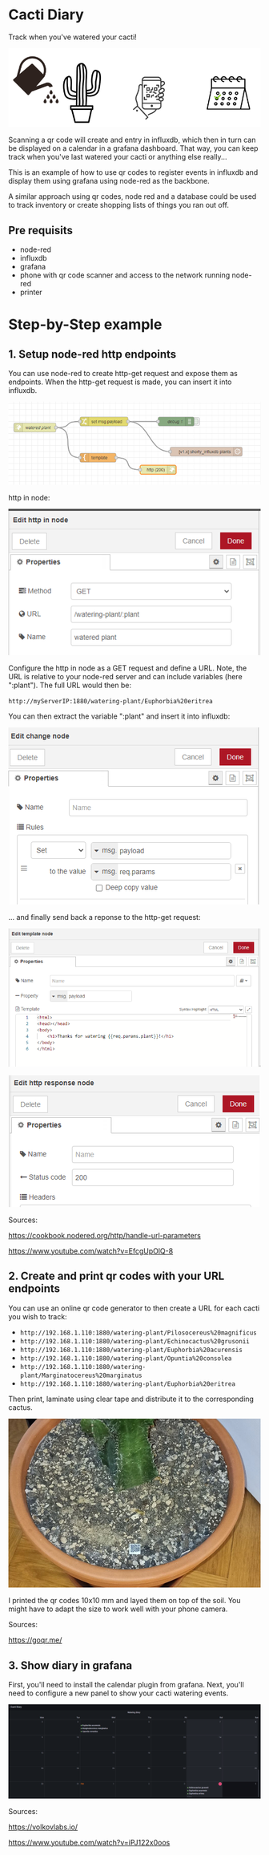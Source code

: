 # Cacti Diary

Track when you've watered your cacti! 

![overview](overview.png)

Scanning a qr code will create and entry in influxdb, which then in turn can be displayed on a calendar in a grafana dashboard. 
That way, you can keep track when you've last watered your cacti or anything else really... 



This is an example of how to use qr codes to register events in influxdb and display them using grafana using node-red as the backbone. 

A similar approach using qr codes, node red and a database could be used to track inventory or create shopping lists of things you ran out off. 

## Pre requisits

- node-red
- influxdb
- grafana
- phone with qr code scanner and access to the network running node-red
- printer

# Step-by-Step example

## 1. Setup node-red http endpoints

You can use node-red to create http-get request and expose them as endpoints. When the http-get request is made, you can insert it into influxdb. 

![Flow](flow.png)

http in node:

![http-in](http-get.png)

Configure the http in node as a GET request and define a URL. 
Note, the URL is relative to your node-red server and can include variables (here ":plant").
The full URL would then be: 

`` http://myServerIP:1880/watering-plant/Euphorbia%20eritrea ``

You can then extract the variable ":plant" and insert it into influxdb:

![extract variable](changeNode.png)

... and finally send back a reponse to the http-get request: 

![html reponse](response.png)

![200](response200.png)

Sources:

https://cookbook.nodered.org/http/handle-url-parameters

https://www.youtube.com/watch?v=EfcgUpOlQ-8

## 2. Create and print qr codes with your URL endpoints

You can use an online qr code generator to then create a URL for each cacti you wish to track: 
- ``http://192.168.1.110:1880/watering-plant/Pilosocereus%20magnificus``
- ``http://192.168.1.110:1880/watering-plant/Echinocactus%20grusonii``
- ``http://192.168.1.110:1880/watering-plant/Euphorbia%20acurensis``
- ``http://192.168.1.110:1880/watering-plant/Opuntia%20consolea``
- ``http://192.168.1.110:1880/watering-plant/Marginatocereus%20marginatus``
- `` http://192.168.1.110:1880/watering-plant/Euphorbia%20eritrea ``

Then print, laminate using clear tape and distribute it to the corresponding cactus.

![example](example.jpg)

I printed the qr codes 10x10 mm and layed them on top of the soil. You might have to adapt the size to work well with your phone camera. 

Sources: 

https://goqr.me/

## 3. Show diary in grafana

First, you'll need to install the calendar plugin from grafana.
Next, you'll need to configure a new panel to show your cacti watering events. 

![Grafana](Grafana.png)


Sources:

https://volkovlabs.io/

https://www.youtube.com/watch?v=iPJ122x0oos
